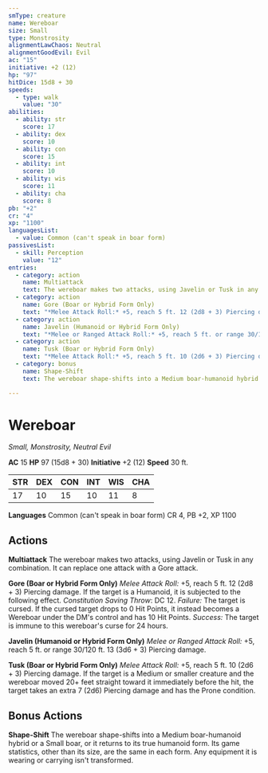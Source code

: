 ```yaml
---
smType: creature
name: Wereboar
size: Small
type: Monstrosity
alignmentLawChaos: Neutral
alignmentGoodEvil: Evil
ac: "15"
initiative: +2 (12)
hp: "97"
hitDice: 15d8 + 30
speeds:
  - type: walk
    value: "30"
abilities:
  - ability: str
    score: 17
  - ability: dex
    score: 10
  - ability: con
    score: 15
  - ability: int
    score: 10
  - ability: wis
    score: 11
  - ability: cha
    score: 8
pb: "+2"
cr: "4"
xp: "1100"
languagesList:
  - value: Common (can't speak in boar form)
passivesList:
  - skill: Perception
    value: "12"
entries:
  - category: action
    name: Multiattack
    text: The wereboar makes two attacks, using Javelin or Tusk in any combination. It can replace one attack with a Gore attack.
  - category: action
    name: Gore (Boar or Hybrid Form Only)
    text: "*Melee Attack Roll:* +5, reach 5 ft. 12 (2d8 + 3) Piercing damage. If the target is a Humanoid, it is subjected to the following effect. *Constitution Saving Throw*: DC 12. *Failure:*  The target is cursed. If the cursed target drops to 0 Hit Points, it instead becomes a Wereboar under the DM's control and has 10 Hit Points. *Success:*  The target is immune to this wereboar's curse for 24 hours."
  - category: action
    name: Javelin (Humanoid or Hybrid Form Only)
    text: "*Melee or Ranged Attack Roll:* +5, reach 5 ft. or range 30/120 ft. 13 (3d6 + 3) Piercing damage."
  - category: action
    name: Tusk (Boar or Hybrid Form Only)
    text: "*Melee Attack Roll:* +5, reach 5 ft. 10 (2d6 + 3) Piercing damage. If the target is a Medium or smaller creature and the wereboar moved 20+ feet straight toward it immediately before the hit, the target takes an extra 7 (2d6) Piercing damage and has the Prone condition."
  - category: bonus
    name: Shape-Shift
    text: The wereboar shape-shifts into a Medium boar-humanoid hybrid or a Small boar, or it returns to its true humanoid form. Its game statistics, other than its size, are the same in each form. Any equipment it is wearing or carrying isn't transformed.

---
```


# Wereboar
*Small, Monstrosity, Neutral Evil*

**AC** 15
**HP** 97 (15d8 + 30)
**Initiative** +2 (12)
**Speed** 30 ft.

| STR | DEX | CON | INT | WIS | CHA |
| --- | --- | --- | --- | --- | --- |
| 17 | 10 | 15 | 10 | 11 | 8 |

**Languages** Common (can't speak in boar form)
CR 4, PB +2, XP 1100

## Actions

**Multiattack**
The wereboar makes two attacks, using Javelin or Tusk in any combination. It can replace one attack with a Gore attack.

**Gore (Boar or Hybrid Form Only)**
*Melee Attack Roll:* +5, reach 5 ft. 12 (2d8 + 3) Piercing damage. If the target is a Humanoid, it is subjected to the following effect. *Constitution Saving Throw*: DC 12. *Failure:*  The target is cursed. If the cursed target drops to 0 Hit Points, it instead becomes a Wereboar under the DM's control and has 10 Hit Points. *Success:*  The target is immune to this wereboar's curse for 24 hours.

**Javelin (Humanoid or Hybrid Form Only)**
*Melee or Ranged Attack Roll:* +5, reach 5 ft. or range 30/120 ft. 13 (3d6 + 3) Piercing damage.

**Tusk (Boar or Hybrid Form Only)**
*Melee Attack Roll:* +5, reach 5 ft. 10 (2d6 + 3) Piercing damage. If the target is a Medium or smaller creature and the wereboar moved 20+ feet straight toward it immediately before the hit, the target takes an extra 7 (2d6) Piercing damage and has the Prone condition.

## Bonus Actions

**Shape-Shift**
The wereboar shape-shifts into a Medium boar-humanoid hybrid or a Small boar, or it returns to its true humanoid form. Its game statistics, other than its size, are the same in each form. Any equipment it is wearing or carrying isn't transformed.

